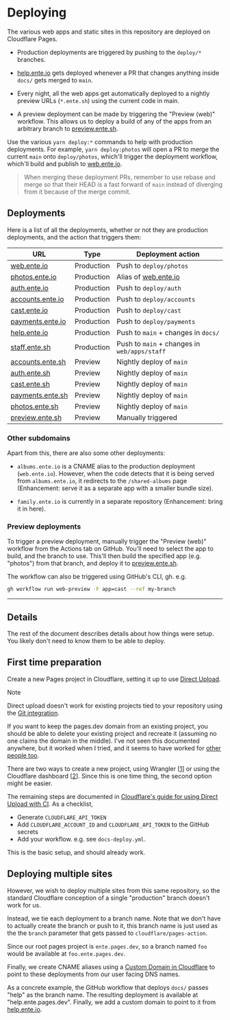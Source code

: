 # Deploying

The various web apps and static sites in this repository are deployed on
Cloudflare Pages.

-   Production deployments are triggered by pushing to the `deploy/*` branches.

-   [help.ente.io](https://help.ente.io) gets deployed whenever a PR that
    changes anything inside `docs/` gets merged to `main`.

-   Every night, all the web apps get automatically deployed to a nightly
    preview URLs (`*.ente.sh`) using the current code in main.

-   A preview deployment can be made by triggering the "Preview (web)" workflow.
    This allows us to deploy a build of any of the apps from an arbitrary branch
    to [preview.ente.sh](https://preview.ente.sh).

Use the various `yarn deploy:*` commands to help with production deployments.
For example, `yarn deploy:photos` will open a PR to merge the current `main`
onto `deploy/photos`, which'll trigger the deployment workflow, which'll build
and publish to [web.ente.io](https://web.ente.io).

> When merging these deployment PRs, remember to use rebase and merge so that
> their HEAD is a fast forward of `main` instead of diverging from it because of
> the merge commit.

## Deployments

Here is a list of all the deployments, whether or not they are production
deployments, and the action that triggers them:

| URL                                          | Type       | Deployment action                            |
| -------------------------------------------- | ---------- | -------------------------------------------- |
| [web.ente.io](https://web.ente.io)           | Production | Push to `deploy/photos`                      |
| [photos.ente.io](https://photos.ente.io)     | Production | Alias of [web.ente.io](https://web.ente.io)  |
| [auth.ente.io](https://auth.ente.io)         | Production | Push to `deploy/auth`                        |
| [accounts.ente.io](https://accounts.ente.io) | Production | Push to `deploy/accounts`                    |
| [cast.ente.io](https://cast.ente.io)         | Production | Push to `deploy/cast`                        |
| [payments.ente.io](https://payments.ente.io) | Production | Push to `deploy/payments`                    |
| [help.ente.io](https://help.ente.io)         | Production | Push to `main` + changes in `docs/`          |
| [staff.ente.sh](https://staff.ente.sh)       | Production | Push to `main` + changes in `web/apps/staff` |
| [accounts.ente.sh](https://accounts.ente.sh) | Preview    | Nightly deploy of `main`                     |
| [auth.ente.sh](https://auth.ente.sh)         | Preview    | Nightly deploy of `main`                     |
| [cast.ente.sh](https://cast.ente.sh)         | Preview    | Nightly deploy of `main`                     |
| [payments.ente.sh](https://payments.ente.sh) | Preview    | Nightly deploy of `main`                     |
| [photos.ente.sh](https://photos.ente.sh)     | Preview    | Nightly deploy of `main`                     |
| [preview.ente.sh](https://preview.ente.sh)   | Preview    | Manually triggered                           |

### Other subdomains

Apart from this, there are also some other deployments:

-   `albums.ente.io` is a CNAME alias to the production deployment
    (`web.ente.io`). However, when the code detects that it is being served from
    `albums.ente.io`, it redirects to the `/shared-albums` page (Enhancement:
    serve it as a separate app with a smaller bundle size).

-   `family.ente.io` is currently in a separate repository (Enhancement: bring
    it in here).

### Preview deployments

To trigger a preview deployment, manually trigger the "Preview (web)" workflow
from the Actions tab on GitHub. You'll need to select the app to build, and the
branch to use. This'll then build the specified app (e.g. "photos") from that
branch, and deploy it to [preview.ente.sh](https://preview.ente.sh).

The workflow can also be triggered using GitHub's CLI, gh. e.g.

```sh
gh workflow run web-preview -F app=cast --ref my-branch
```

---

## Details

The rest of the document describes details about how things were setup. You
likely don't need to know them to be able to deploy.

## First time preparation

Create a new Pages project in Cloudflare, setting it up to use
[Direct Upload](https://developers.cloudflare.com/pages/get-started/direct-upload/).

> [!NOTE]
>
> Direct upload doesn't work for existing projects tied to your repository using
> the
> [Git integration](https://developers.cloudflare.com/pages/get-started/git-integration/).
>
> If you want to keep the pages.dev domain from an existing project, you should
> be able to delete your existing project and recreate it (assuming no one
> claims the domain in the middle). I've not seen this documented anywhere, but
> it worked when I tried, and it seems to have worked for
> [other people too](https://community.cloudflare.com/t/linking-git-repo-to-existing-cf-pages-project/530888).

There are two ways to create a new project, using Wrangler
[[1](https://github.com/cloudflare/pages-action/issues/51)] or using the
Cloudflare dashboard
[[2](https://github.com/cloudflare/pages-action/issues/115)]. Since this is one
time thing, the second option might be easier.

The remaining steps are documented in
[Cloudflare's guide for using Direct Upload with CI](https://developers.cloudflare.com/pages/how-to/use-direct-upload-with-continuous-integration/).
As a checklist,

-   Generate `CLOUDFLARE_API_TOKEN`
-   Add `CLOUDFLARE_ACCOUNT_ID` and `CLOUDFLARE_API_TOKEN` to the GitHub secrets
-   Add your workflow. e.g. see `docs-deploy.yml`.

This is the basic setup, and should already work.

## Deploying multiple sites

However, we wish to deploy multiple sites from this same repository, so the
standard Cloudflare conception of a single "production" branch doesn't work for
us.

Instead, we tie each deployment to a branch name. Note that we don't have to
actually create the branch or push to it, this branch name is just used as the
the `branch` parameter that gets passed to `cloudflare/pages-action`.

Since our root pages project is `ente.pages.dev`, so a branch named `foo` would
be available at `foo.ente.pages.dev`.

Finally, we create CNAME aliases using a
[Custom Domain in Cloudflare](https://developers.cloudflare.com/pages/how-to/custom-branch-aliases/)
to point to these deployments from our user facing DNS names.

As a concrete example, the GitHub workflow that deploys `docs/` passes "help" as
the branch name. The resulting deployment is available at "help.ente.pages.dev".
Finally, we add a custom domain to point to it from
[help.ente.io](https://help.ente.io).
